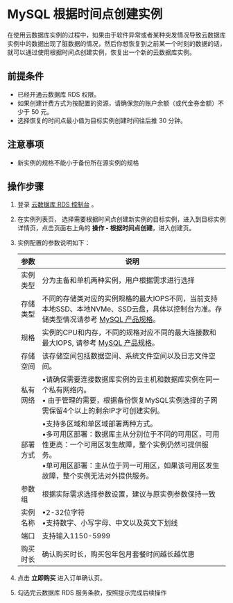 # MySQL 根据时间点创建实例
在使用云数据库实例的过程中，如果由于软件异常或者某种突发情况导致云数据库实例中的数据出现了脏数据的情况，然后你想恢复到之前某一个时刻的数据的话，就可以通过使用根据时间点创建实例，恢复出一个新的云数据库实例。

## 前提条件
* 已经开通云数据库 RDS 权限。
* 如果创建计费方式为按配置的资源，请确保您的账户余额（或代金券金额）不少于 50 元。
* 选择恢复的时间点最小值为目标实例创建时间往后推 30 分钟。

## 注意事项 
* 新实例的规格不能小于备份所在源实例的规格

## 操作步骤
1. 登录 [云数据库 RDS 控制台](https://rds-console.jdcloud.com/database) 。
2. 在实例列表页， 选择需要根据时间点创建新实例的目标实例，进入到目标实例详情页，点击页面右上角的 **操作 - 根据时间点创建**，进入创建页。
3. 实例配置的参数说明如下：

   |参数|说明|
   |--|--|
   |实例类型|分为主备和单机两种实例，用户根据需求进行选择|
   |存储类型|不同的存储类对应的实例规格的最大IOPS不同，当前支持本地SSD、本地NVMe、SSD云盘，具体以控制台为准。存储类型情况请参考 [MySQL 产品规格](../../Introduction/Specifications/MySQL-Specifications.md)。|
   |规格|实例的CPU和内存，不同的规格对应不同的最大连接数和最大IOPS, 请参考 [MySQL 产品规格](../../Introduction/Specifications/MySQL-Specifications.md)。|
   |存储空间|该存储空间包括数据空间、系统文件空间以及日志文件空间。|
   |私有网络|&bull;请确保需要连接数据库实例的云主机和数据库实例在同一个私有网络内。<br>&bull; 由于管理的需要，根据备份恢复MySQL实例选择的子网需保留4个以上的剩余IP才可创建实例。|
   |部署方式|&bull;支持多区域和单区域部署两种方式。<br>&bull;多可用区部署：数据库主从分别位于不同的可用区，可用性更高：一个可用区发生故障，整个实例仍然可提供服务。<br>&bull;单可用区部署：主从位于同一可用区，如果该可用区发生故障，整个实例无法对外提供服务。|
   |参数组|根据实际需求选择参数设置，建议与原实例参数保持一致|
   |实例名称|&bull;2-32位字符<br>&bull;支持数字、小写字母、中文以及英文下划线|
   |端口|支持输入1150-5999|
   |购买时长|确认购买时长，购买包年包月套餐时间越长越优惠|

4. 点击 **立即购买** 进入订单确认页。
5. 勾选完云数据库 RDS 服务条款，按照提示完成后续操作
